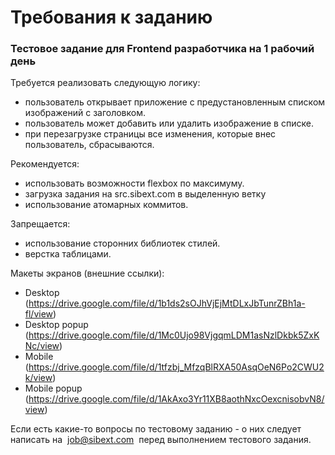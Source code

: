 # Требования к заданию
### Тестовое задание для Frontend разработчика на 1 рабочий день

Требуется реализовать следующую логику:
- пользователь открывает приложение с предустановленным списком
изображений с заголовком.
- пользователь может добавить или удалить изображение в списке.
- при перезагрузке страницы все изменения, которые внес пользователь,
сбрасываются.

Рекомендуется:
- использовать возможности flexbox по максимуму.
- загрузка задания на src.sibext.com в выделенную ветку
- использование атомарных коммитов.

Запрещается:
- использование сторонних библиотек стилей.
- верстка таблицами.

Макеты экранов (внешние ссылки):
- Desktop (https://drive.google.com/file/d/1b1ds2sOJhVjEjMtDLxJbTunrZBh1a-fl/view)
- Desktop popup (https://drive.google.com/file/d/1Mc0Ujo98VjgqmLDM1asNzlDkbk5ZxKNc/view)
- Mobile (https://drive.google.com/file/d/1tfzbj_MfzqBlRXA50AsqOeN6Po2CWU2k/view)
- Mobile popup (https://drive.google.com/file/d/1AkAxo3Yr11XB8aothNxcOexcnisobvN8/view)

Если есть какие-то вопросы по тестовому заданию - о них следует написать
на ​ job@sibext.com​ ​ перед выполнением тестового задания.